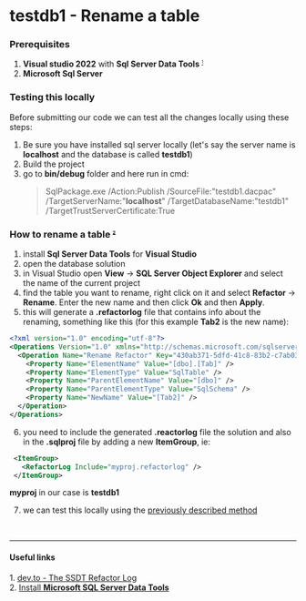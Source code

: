 # testdb1 - Rename a table

### Prerequisites
1. **Visual studio 2022** with **Sql Server Data Tools** <sup style="font-size: 0.5em;">[1](#usef1)</sup>
1. **Microsoft Sql Server**

### Testing this locally
Before submitting our code we can test all the changes locally using these steps:
1. Be sure you have installed sql server locally (let's say the server name is **localhost** and the database is called **testdb1**)
2. Build the project
3. go to **bin/debug** folder and here run in cmd:
    >SqlPackage.exe /Action:Publish /SourceFile:"testdb1.dacpac" /TargetServerName:"**localhost**" /TargetDatabaseName:"testdb1" /TargetTrustServerCertificate:True

### How to rename a table <sup style="font-size: 0.5em;">[2](#usef1)</sup>
1. install **Sql Server Data Tools** for **Visual Studio**
2. open the database solution
3. in Visual Studio open **View** -> **SQL Server Object Explorer** and select the name of the current project
4. find the table you want to rename, right click on it and select **Refactor** -> **Rename**. Enter the new name and then click **Ok** and then **Apply**.
5. this will generate a **.refactorlog** file that contains info about the renaming, something like this (for this example **Tab2** is the new name):

```xml
<?xml version="1.0" encoding="utf-8"?>
<Operations Version="1.0" xmlns="http://schemas.microsoft.com/sqlserver/dac/Serialization/2012/02"> 
  <Operation Name="Rename Refactor" Key="430ab371-5dfd-41c8-83b2-c7ab030b1380" ChangeDateTime="05/27/2025 14:04:02">
    <Property Name="ElementName" Value="[dbo].[Tab]" />
    <Property Name="ElementType" Value="SqlTable" />
    <Property Name="ParentElementName" Value="[dbo]" />
    <Property Name="ParentElementType" Value="SqlSchema" />
    <Property Name="NewName" Value="[Tab2]" />
  </Operation>
</Operations>
```

6. you need to include the generated **.reactorlog** file the solution and also in the **.sqlproj** file by adding a new **ItemGroup**, ie:

```xml
 <ItemGroup>
   <RefactorLog Include="myproj.refactorlog" />
 </ItemGroup>
 ```
 **myproj** in our case is **testdb1**

7. we can test this locally using the [previously described method](#testing-this-locally)
<br>
<hr>

#### Useful links
<div id="usef1">1. <a href="https://dev.to/dealeron/the-ssdt-refactor-log-4jk6">dev.to - The SSDT Refactor Log</a></div>
<div id="usef2">2. <a href="https://www.microsoft.com/en-us/download/details.aspx?id=42313">Install <b>Microsoft SQL Server Data Tools</b> </a></div>
